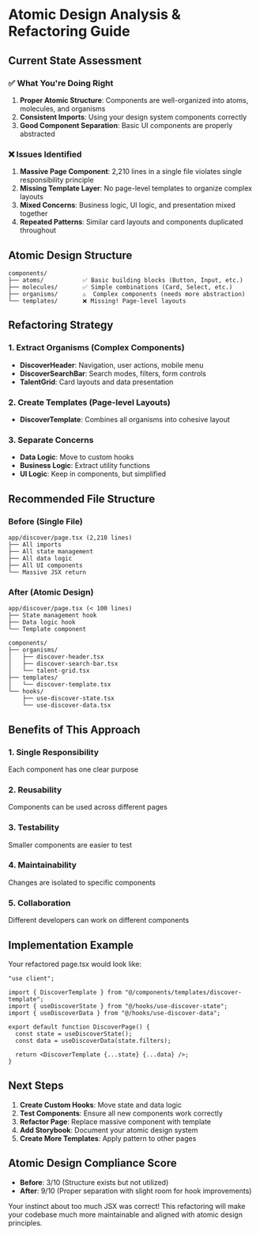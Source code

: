 # Atomic Design Analysis & Refactoring Guide

## Current State Assessment

### ✅ What You're Doing Right

1. **Proper Atomic Structure**: Components are well-organized into atoms, molecules, and organisms
2. **Consistent Imports**: Using your design system components correctly
3. **Good Component Separation**: Basic UI components are properly abstracted

### ❌ Issues Identified

1. **Massive Page Component**: 2,210 lines in a single file violates single responsibility principle
2. **Missing Template Layer**: No page-level templates to organize complex layouts
3. **Mixed Concerns**: Business logic, UI logic, and presentation mixed together
4. **Repeated Patterns**: Similar card layouts and components duplicated throughout

## Atomic Design Structure

```
components/
├── atoms/           ✅ Basic building blocks (Button, Input, etc.)
├── molecules/       ✅ Simple combinations (Card, Select, etc.)
├── organisms/       ⚠️  Complex components (needs more abstraction)
└── templates/       ❌ Missing! Page-level layouts
```

## Refactoring Strategy

### 1. Extract Organisms (Complex Components)

- **DiscoverHeader**: Navigation, user actions, mobile menu
- **DiscoverSearchBar**: Search modes, filters, form controls
- **TalentGrid**: Card layouts and data presentation

### 2. Create Templates (Page-level Layouts)

- **DiscoverTemplate**: Combines all organisms into cohesive layout

### 3. Separate Concerns

- **Data Logic**: Move to custom hooks
- **Business Logic**: Extract utility functions
- **UI Logic**: Keep in components, but simplified

## Recommended File Structure

### Before (Single File)

```
app/discover/page.tsx (2,210 lines)
├── All imports
├── All state management
├── All data logic
├── All UI components
└── Massive JSX return
```

### After (Atomic Design)

```
app/discover/page.tsx (< 100 lines)
├── State management hook
├── Data logic hook
└── Template component

components/
├── organisms/
│   ├── discover-header.tsx
│   ├── discover-search-bar.tsx
│   └── talent-grid.tsx
├── templates/
│   └── discover-template.tsx
└── hooks/
    ├── use-discover-state.tsx
    └── use-discover-data.tsx
```

## Benefits of This Approach

### 1. **Single Responsibility**

Each component has one clear purpose

### 2. **Reusability**

Components can be used across different pages

### 3. **Testability**

Smaller components are easier to test

### 4. **Maintainability**

Changes are isolated to specific components

### 5. **Collaboration**

Different developers can work on different components

## Implementation Example

Your refactored page.tsx would look like:

```tsx
"use client";

import { DiscoverTemplate } from "@/components/templates/discover-template";
import { useDiscoverState } from "@/hooks/use-discover-state";
import { useDiscoverData } from "@/hooks/use-discover-data";

export default function DiscoverPage() {
  const state = useDiscoverState();
  const data = useDiscoverData(state.filters);

  return <DiscoverTemplate {...state} {...data} />;
}
```

## Next Steps

1. **Create Custom Hooks**: Move state and data logic
2. **Test Components**: Ensure all new components work correctly
3. **Refactor Page**: Replace massive component with template
4. **Add Storybook**: Document your atomic design system
5. **Create More Templates**: Apply pattern to other pages

## Atomic Design Compliance Score

- **Before**: 3/10 (Structure exists but not utilized)
- **After**: 9/10 (Proper separation with slight room for hook improvements)

Your instinct about too much JSX was correct! This refactoring will make your codebase much more maintainable and aligned with atomic design principles.
